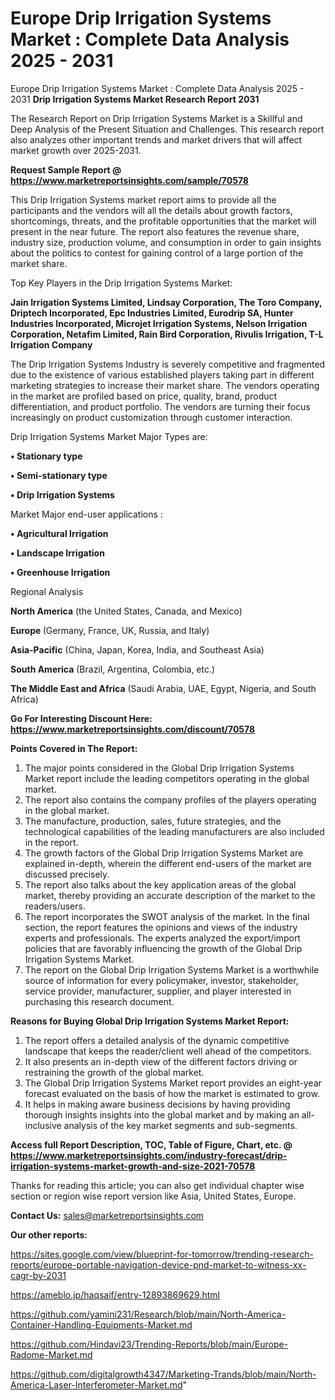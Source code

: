 # Europe Drip Irrigation Systems Market : Complete Data Analysis 2025 - 2031
Europe Drip Irrigation Systems Market : Complete Data Analysis 2025 - 2031
<strong>Drip Irrigation Systems Market Research Report 2031</strong>

The Research Report on Drip Irrigation Systems Market is a Skillful and Deep Analysis of the Present Situation and Challenges. This research report also analyzes other important trends and market drivers that will affect market growth over 2025-2031.

<strong>Request Sample Report @ <a href=https://www.marketreportsinsights.com/sample/70578>https://www.marketreportsinsights.com/sample/70578</a></strong>

This Drip Irrigation Systems market report aims to provide all the participants and the vendors will all the details about growth factors, shortcomings, threats, and the profitable opportunities that the market will present in the near future. The report also features the revenue share, industry size, production volume, and consumption in order to gain insights about the politics to contest for gaining control of a large portion of the market share.

Top Key Players in the Drip Irrigation Systems Market:

<strong>Jain Irrigation Systems Limited, Lindsay Corporation, The Toro Company, Driptech Incorporated, Epc Industries Limited, Eurodrip SA, Hunter Industries Incorporated, Microjet Irrigation Systems, Nelson Irrigation Corporation, Netafim Limited, Rain Bird Corporation, Rivulis Irrigation, T-L Irrigation Company</strong>

The Drip Irrigation Systems Industry is severely competitive and fragmented due to the existence of various established players taking part in different marketing strategies to increase their market share. The vendors operating in the market are profiled based on price, quality, brand, product differentiation, and product portfolio. The vendors are turning their focus increasingly on product customization through customer interaction.

Drip Irrigation Systems Market Major Types are:

<strong>• Stationary type

• Semi-stationary type

• Drip Irrigation Systems</strong>

Market Major end-user applications :

<strong>• Agricultural Irrigation

• Landscape Irrigation

• Greenhouse Irrigation</strong>

Regional Analysis

</u><strong><b>North America</b></strong> (the United States, Canada, and Mexico)

<strong><b>Europe </b></strong>(Germany, France, UK, Russia, and Italy)

<strong><b>Asia-Pacific</b></strong> (China, Japan, Korea, India, and Southeast Asia)

<strong><b>South America</b></strong> (Brazil, Argentina, Colombia, etc.)

<strong><b>The Middle East and Africa</b></strong> (Saudi Arabia, UAE, Egypt, Nigeria, and South Africa)

<strong>Go For Interesting Discount Here: <a href=https://www.marketreportsinsights.com/discount/70578>https://www.marketreportsinsights.com/discount/70578</a></strong>

<strong>Points Covered in The Report:</strong>
<ol>
  <li>The major points considered in the Global Drip Irrigation Systems Market report include the leading competitors operating in the global market.</li>
  <li>The report also contains the company profiles of the players operating in the global market.</li>
  <li>The manufacture, production, sales, future strategies, and the technological capabilities of the leading manufacturers are also included in the report.</li>
  <li>The growth factors of the Global Drip Irrigation Systems Market are explained in-depth, wherein the different end-users of the market are discussed precisely.</li>
  <li>The report also talks about the key application areas of the global market, thereby providing an accurate description of the market to the readers/users.</li>
  <li>The report incorporates the SWOT analysis of the market. In the final section, the report features the opinions and views of the industry experts and professionals. The experts analyzed the export/import policies that are favorably influencing the growth of the Global Drip Irrigation Systems Market.</li>
  <li>The report on the Global Drip Irrigation Systems Market is a worthwhile source of information for every policymaker, investor, stakeholder, service provider, manufacturer, supplier, and player interested in purchasing this research document.</li>
</ol>
<strong>Reasons for Buying Global Drip Irrigation Systems Market Report:</strong>

<ol>
  <li>The report offers a detailed analysis of the dynamic competitive landscape that keeps the reader/client well ahead of the competitors.</li>
  <li>It also presents an in-depth view of the different factors driving or restraining the growth of the global market.</li>
  <li>The Global Drip Irrigation Systems Market report provides an eight-year forecast evaluated on the basis of how the market is estimated to grow.</li>
  <li>It helps in making aware business decisions by having providing thorough insights insights into the global market and by making an all-inclusive analysis of the key market segments and sub-segments.</li>
</ol>
<strong>Access full Report Description, TOC, Table of Figure, Chart, etc. @ <a href=https://www.marketreportsinsights.com/industry-forecast/drip-irrigation-systems-market-growth-and-size-2021-70578>https://www.marketreportsinsights.com/industry-forecast/drip-irrigation-systems-market-growth-and-size-2021-70578</a></strong>


Thanks for reading this article; you can also get individual chapter wise section or region wise report version like Asia, United States, Europe.

<strong>Contact Us:</strong>
sales@marketreportsinsights.com

<strong>Our other reports:</strong>

<a href=https://sites.google.com/view/blueprint-for-tomorrow/trending-research-reports/europe-portable-navigation-device-pnd-market-to-witness-xx-cagr-by-2031>https://sites.google.com/view/blueprint-for-tomorrow/trending-research-reports/europe-portable-navigation-device-pnd-market-to-witness-xx-cagr-by-2031</a>

<a href=https://ameblo.jp/haqsaif/entry-12893869629.html>https://ameblo.jp/haqsaif/entry-12893869629.html</a>

<a href=https://github.com/yamini231/Research/blob/main/North-America-Container-Handling-Equipments-Market.md>https://github.com/yamini231/Research/blob/main/North-America-Container-Handling-Equipments-Market.md</a>

<a href=https://github.com/Hindavi23/Trending-Reports/blob/main/Europe-Radome-Market.md>https://github.com/Hindavi23/Trending-Reports/blob/main/Europe-Radome-Market.md</a>

<a href=https://github.com/digitalgrowth4347/Marketing-Trands/blob/main/North-America-Laser-Interferometer-Market.md>https://github.com/digitalgrowth4347/Marketing-Trands/blob/main/North-America-Laser-Interferometer-Market.md</a>"
